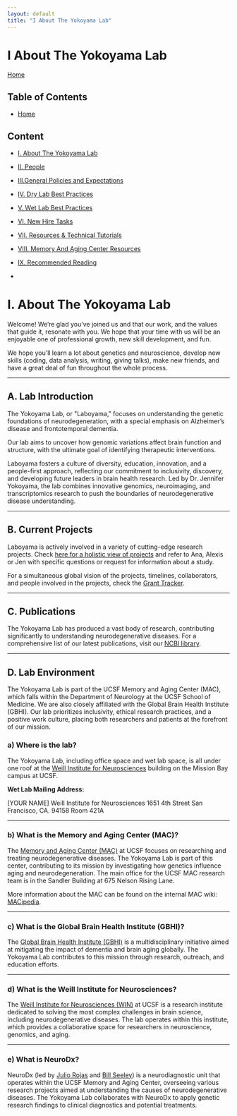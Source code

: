 ```yaml
---
layout: default
title: "I About The Yokoyama Lab"
---
```

# I About The Yokoyama Lab


[Home](index.md)  

## Table of Contents
- [Home](../docs/index.md)
  
## Content
- [I. About The Yokoyama Lab](../docs/I_About_The_Yokoyama_Lab.md)
- [II. People](../docs/II_People.md)
- [III.General Policies and Expectations](../docs/III_General_Policies_and_Expectations.md)
- [IV. Dry Lab Best Practices](../docs/IV_Dry_Lab_Best_Practices.md)
- [V. Wet Lab Best Practices](../docs/V_Wet_Lab_Best_Practices.md)
- [VI. New Hire Tasks](../docs/VI_New_Hire_Tasks.md)
- [VII. Resources & Technical Tutorials](../docs/VI_Resources_&_Technical_Tutorials.md)
- [VIII. Memory And Aging Center Resources](../docs/VIII_Memory_And_Aging_Center_Resources.md)
- [IX. Recommended Reading](../docs/IX_Recommended_Reading.md)

- 
# I. About The Yokoyama Lab

Welcome! We’re glad you’ve joined us and that our work, and the values that guide it, resonate with you. We hope that your time with us will be an enjoyable one of professional growth, new skill development, and fun.

We hope you’ll learn a lot about genetics and neuroscience, develop new skills (coding, data analysis, writing, giving talks), make new friends, and have a great deal of fun throughout the whole process.

---

## A. Lab Introduction

The Yokoyama Lab, or "Laboyama," focuses on understanding the genetic foundations of neurodegeneration, with a special emphasis on Alzheimer’s disease and frontotemporal dementia. 

Our lab aims to uncover how genomic variations affect brain function and structure, with the ultimate goal of identifying therapeutic interventions. 

Laboyama fosters a culture of diversity, education, innovation, and a people-first approach, reflecting our commitment to inclusivity, discovery, and developing future leaders in brain health research. Led by Dr. Jennifer Yokoyama, the lab combines innovative genomics, neuroimaging, and transcriptomics research to push the boundaries of neurodegenerative disease understanding.

---

## B. Current Projects

Laboyama is actively involved in a variety of cutting-edge research projects. Check [here for a holistic view of projects](https://yokoyamalab.ucsf.edu/research) and refer to Ana, Alexis or Jen with specific questions or request for information about a study.

For a simultaneous global vision of the projects, timelines, collaborators, and people involved in the projects, check the [Grant Tracker](https://lookerstudio.google.com/s/mTNw7Ti1agI).

---

## C. Publications

The Yokoyama Lab has produced a vast body of research, contributing significantly to understanding neurodegenerative diseases. For a comprehensive list of our latest publications, visit our [NCBI library](https://www.ncbi.nlm.nih.gov/sites/myncbi/1TwyYvqxuUz5A/bibliography/42121540/public/?sort=date&direction=ascending).

---

## D. Lab Environment

The Yokoyama Lab is part of the UCSF Memory and Aging Center (MAC), which falls within the Department of Neurology at the UCSF School of Medicine. We are also closely affiliated with the Global Brain Health Institute (GBHI). Our lab prioritizes inclusivity, ethical research practices, and a positive work culture, placing both researchers and patients at the forefront of our mission.

### a) Where is the lab?

The Yokoyama Lab, including office space and wet lab space, is all under one roof at the [Weill Institute for Neurosciences](https://weill.ucsf.edu/) building on the Mission Bay campus at UCSF.

**Wet Lab Mailing Address:**


[YOUR NAME]
Weill Institute for Neurosciences
1651 4th Street
San Francisco, CA. 94158
Room 421A


---

### b) What is the Memory and Aging Center (MAC)?

The [Memory and Aging Center (MAC)](https://memory.ucsf.edu/) at UCSF focuses on researching and treating neurodegenerative diseases. The Yokoyama Lab is part of this center, contributing to its mission by investigating how genetics influence aging and neurodegeneration. The main office for the UCSF MAC research team is in the Sandler Building at 675 Nelson Rising Lane.

More information about the MAC can be found on the internal MAC wiki: [MACipedia](http://tiny.ucsf.edu/MACipedia).

---

### c) What is the Global Brain Health Institute (GBHI)?

The [Global Brain Health Institute (GBHI)](https://www.gbhi.org/) is a multidisciplinary initiative aimed at mitigating the impact of dementia and brain aging globally. The Yokoyama Lab contributes to this mission through research, outreach, and education efforts.

---

### d) What is the Weill Institute for Neurosciences?

The [Weill Institute for Neurosciences (WIN)](https://weill.ucsf.edu/) at UCSF is a research institute dedicated to solving the most complex challenges in brain science, including neurodegenerative diseases. The lab operates within this institute, which provides a collaborative space for researchers in neuroscience, genomics, and aging.

---

### e) What is NeuroDx?

NeuroDx (led by [Julio Rojas](https://profiles.ucsf.edu/julio.rojas-martinez) and [Bill Seeley](https://profiles.ucsf.edu/bill.seeley)) is a neurodiagnostic unit that operates within the UCSF Memory and Aging Center, overseeing various research projects aimed at understanding the causes of neurodegenerative diseases. The Yokoyama Lab collaborates with NeuroDx to apply genetic research findings to clinical diagnostics and potential treatments.
